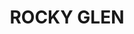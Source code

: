 ---
lastmod: '2025-04-06T06:05:20+00:00'
latitude: -31.193339
layout: suburb
longitude: 149.263874
postcode: '2357'
state: NSW
title: ROCKY GLEN
url: /nsw/rocky-glen/
---